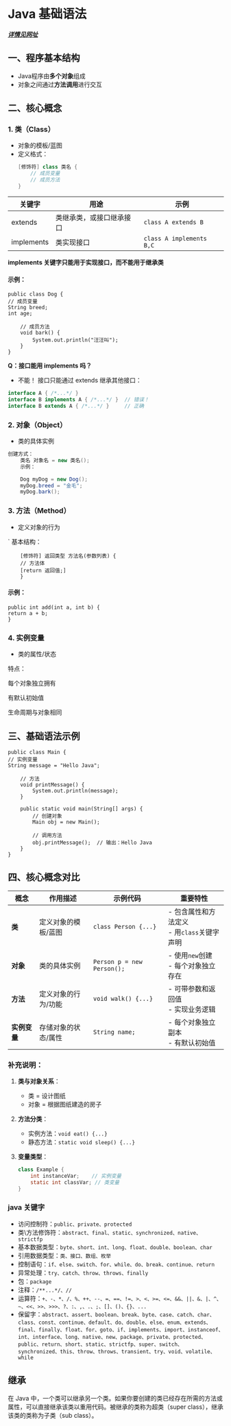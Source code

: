 
# Java 基础语法
**_[详情见网址](:https://www.runoob.com/java/java-basic-syntax.html)_**

## 一、程序基本结构
- Java程序由**多个对象**组成
- 对象之间通过**方法调用**进行交互

## 二、核心概念

### 1. 类（Class）
- 对象的模板/蓝图
- 定义格式：
  ```java
  [修饰符] class 类名 {
      // 成员变量
      // 成员方法
  }

  
|关键字|	用途	|示例|
|------|----------|------|
|extends|	类继承类，或接口继承接口|	```class A extends B```|
|implements	|类实现接口	|```class A implements B,C```|
**implements 关键字只能用于实现接口，而不能用于继承类**
#### 示例：
    public class Dog {
    // 成员变量
    String breed;
    int age;
    
        // 成员方法
        void bark() {
            System.out.println("汪汪叫");
        }
    }

**Q：接口能用 implements 吗？**
- 不能！ 接口只能通过 extends 继承其他接口：

```java
interface A { /*...*/ }
interface B implements A { /*...*/ }  // 错误！
interface B extends A { /*...*/ }     // 正确
```
### 2. 对象（Object）
  - 类的具体实例

```java
创建方式：
    类名 对象名 = new 类名();
    示例：

    Dog myDog = new Dog();
    myDog.breed = "金毛";
    myDog.bark();
```
### 3. 方法（Method）
   - 定义对象的行为

` 基本结构：
```
    [修饰符] 返回类型 方法名(参数列表) {
    // 方法体
    [return 返回值;]
    }
```
#### 示例：

    public int add(int a, int b) {
    return a + b;
    }
### 4. 实例变量
  - 类的属性/状态

特点：

每个对象独立拥有

有默认初始值

生命周期与对象相同

## 三、基础语法示例
    public class Main {
    // 实例变量
    String message = "Hello Java";
    
        // 方法
        void printMessage() {
            System.out.println(message);
        }
        
        public static void main(String[] args) {
            // 创建对象
            Main obj = new Main();
            
            // 调用方法
            obj.printMessage();  // 输出：Hello Java
        }
    }
## 四、核心概念对比

| 概念         | 作用描述                  | 示例代码                          | 重要特性                      |
|--------------|--------------------------|----------------------------------|-----------------------------|
| **类**       | 定义对象的模板/蓝图        | `class Person {...}`            | - 包含属性和方法定义<br>- 用`class`关键字声明 |
| **对象**     | 类的具体实例              | `Person p = new Person();`      | - 使用`new`创建<br>- 每个对象独立存在 |
| **方法**     | 定义对象的行为/功能       | `void walk() {...}`             | - 可带参数和返回值<br>- 实现业务逻辑 |
| **实例变量** | 存储对象的状态/属性       | `String name;`                  | - 每个对象独立副本<br>- 有默认初始值 |

### 补充说明：
1. **类与对象关系**：
    - 类 = 设计图纸
    - 对象 = 根据图纸建造的房子

2. **方法分类**：
    - 实例方法：`void eat() {...}`
    - 静态方法：`static void sleep() {...}`

3. **变量类型**：
   ```java
   class Example {
       int instanceVar;    // 实例变量
       static int classVar; // 类变量
   }


### java 关键字
- 访问控制符：`public、private、protected`
- 类\方法修饰符：`abstract、final、static、synchronized、native、strictfp`
- 基本数据类型：`byte、short、int、long、float、double、boolean、char`
- 引用数据类型：`类、接口、数组、枚举`
- 控制语句：`if、else、switch、for、while、do、break、continue、return`
- 异常处理：`try、catch、throw、throws、finally`
- 包：`package`
- 注释：`/**...*/、//`
- 运算符：`+、-、*、/、%、++、--、=、==、!=、>、<、>=、<=、&&、||、&、|、^、~、<<、>>、>>>、?、:、,、.、;、[]、()、{}、...`
- 保留字：`abstract、assert、boolean、break、byte、case、catch、char、class、const、continue、default、do、double、else、enum、extends、final、finally、float、for、goto、if、implements、import、instanceof、int、interface、long、native、new、package、private、protected、public、return、short、static、strictfp、super、switch、synchronized、this、throw、throws、transient、try、void、volatile、while`

## 继承

在 Java 中，一个类可以继承另一个类。如果你要创建的类已经存在所需的方法或属性，可以直接继承该类以重用代码。被继承的类称为超类（super class），继承该类的类称为子类（sub class）。
